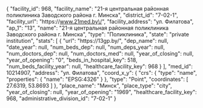 {
    "facility_id": 968,
    "facility_name": "21-я центральная районная поликлиника Заводского района г. Минска",
    "district_id": "7-02-1",
    "facility_url": "https:\/\/www.21med.by\/",
    "facility_address": "ул. Филатова",
    "ap_1": "13",
    "name": "21-я центральная районная поликлиника Заводского района г. Минска",
    "type": "Поликлиника",
    "state": "private institution",
    "stats": [
        {
            "url": "https:\/\/13gp.by\/",
            "dep_name": null,
            "date_year": null,
            "num_beds_dep": null,
            "num_deps_year": null,
            "num_doctors_dep": null,
            "num_doctors_med": null,
            "year_of_closing": null,
            "year_of_opening": "0",
            "beds_in_hospital_key": 518,
            "num_beds_facility_year": null,
            "healthcare_facility_key": 968
        }
    ],
    "med_id": 10214907,
    "address": "ул. Филатова",
    "coord_x_y": {
        "crs": {
            "type": "name",
            "properties": {
                "name": "EPSG:4326"
            }
        },
        "type": "Point",
        "coordinates": [
            27.6319,
            53.8693
        ]
    },
    "place_name": "Минск",
    "place_type": "city",
    "year_of_closing": null,
    "year_of_opening": "1969",
    "healthcare_facility_key": 968,
    "administrative_division_id": "7-02-1"
}